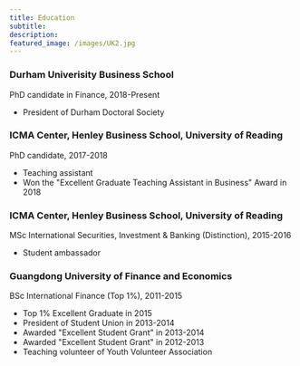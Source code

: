 ```yaml
---
title: Education 
subtitle: 
description:
featured_image: /images/UK2.jpg
---
```


### Durham Univerisity Business School 
PhD candidate in Finance, 2018-Present 

* President of Durham Doctoral Society 

### ICMA Center, Henley Business School, University of Reading 
PhD candidate, 2017-2018

* Teaching assistant 
* Won the "Excellent Graduate Teaching Assistant in Business" Award in 2018

### ICMA Center, Henley Business School, University of Reading 
MSc International Securities, Investment & Banking (Distinction), 2015-2016

* Student ambassador

### Guangdong University of Finance and Economics
BSc International Finance (Top 1%), 2011-2015

* Top 1% Excellent Graduate in 2015
* President of Student Union in 2013-2014
* Awarded "Excellent Student Grant" in 2013-2014
* Awarded "Excellent Student Grant" in 2012-2013
* Teaching volunteer of Youth Volunteer Association


